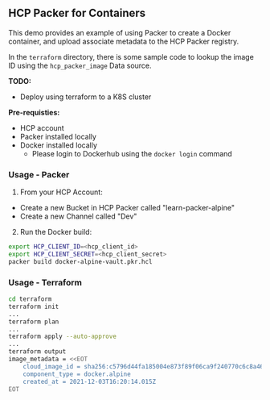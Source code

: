 ## HCP Packer for Containers

This demo provides an example of using Packer to create a Docker container, and upload associate metadata to the HCP Packer registry. 

In the `terraform` directory, there is some sample code to lookup the image ID using the `hcp_packer_image` Data source. 

**TODO:**
- Deploy using terraform to a K8S cluster

**Pre-requisties:**
- HCP account
- Packer installed locally
- Docker installed locally
  - Please login to Dockerhub using the `docker login` command

### Usage - Packer
1. From your HCP Account:
- Create a new Bucket in HCP Packer called "learn-packer-alpine"
- Create a new Channel called "Dev"

2. Run the Docker build:
```bash
export HCP_CLIENT_ID=<hcp_client_id>
export HCP_CLIENT_SECRET=<hcp_client_secret>
packer build docker-alpine-vault.pkr.hcl
```

### Usage - Terraform
```bash
cd terraform
terraform init
...
terraform plan
...
terraform apply --auto-approve
...
terraform output
image_metadata = <<EOT
    cloud_image_id = sha256:c5796d44fa185004e873f89f06ca9f240770c6c8a46b639b2395c462715dab3a
    component_type = docker.alpine
    created_at = 2021-12-03T16:20:14.015Z
EOT
```
